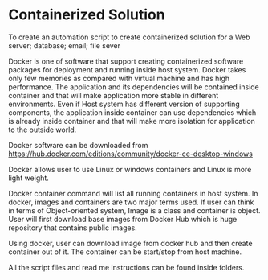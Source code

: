 # Containerized Solution
To create an automation script to create containerized solution for a Web server; database; email; file sever

Docker is one of software that support creating containerized software packages for deployment and running inside host system. Docker takes only few memories as compared with virtual machine and has high performance. The application and its dependencies will be contained inside container and that will make application more stable in different environments. Even if Host system has different version of supporting components, the application inside container can use dependencies which is already inside container and that will make more isolation for application to the outside world.

Docker software can be downloaded from https://hub.docker.com/editions/community/docker-ce-desktop-windows

Docker allows user to use Linux or windows containers and Linux is more light weight. 

Docker container command will list all running containers in host system. In docker, images and containers are two major terms used. If user can think in terms of Object-oriented system, Image is a class and container is object. User will first download base images from Docker Hub which is huge repository that contains public images. 

Using docker, user can download image from docker hub and then create container out of it. The container can be start/stop from host machine. 

All the script files and read me instructions can be found inside folders.
